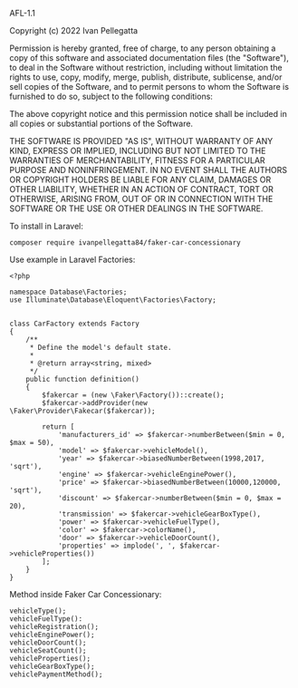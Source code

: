AFL-1.1

Copyright (c) 2022 Ivan Pellegatta

Permission is hereby granted, free of charge, to any person obtaining a copy
of this software and associated documentation files (the "Software"), to deal
in the Software without restriction, including without limitation the rights
to use, copy, modify, merge, publish, distribute, sublicense, and/or sell
copies of the Software, and to permit persons to whom the Software is
furnished to do so, subject to the following conditions:

The above copyright notice and this permission notice shall be included in all
copies or substantial portions of the Software.

THE SOFTWARE IS PROVIDED "AS IS", WITHOUT WARRANTY OF ANY KIND, EXPRESS OR
IMPLIED, INCLUDING BUT NOT LIMITED TO THE WARRANTIES OF MERCHANTABILITY,
FITNESS FOR A PARTICULAR PURPOSE AND NONINFRINGEMENT. IN NO EVENT SHALL THE
AUTHORS OR COPYRIGHT HOLDERS BE LIABLE FOR ANY CLAIM, DAMAGES OR OTHER
LIABILITY, WHETHER IN AN ACTION OF CONTRACT, TORT OR OTHERWISE, ARISING FROM,
OUT OF OR IN CONNECTION WITH THE SOFTWARE OR THE USE OR OTHER DEALINGS IN THE
SOFTWARE.


To install in Laravel:
```
composer require ivanpellegatta84/faker-car-concessionary
```

Use example in Laravel Factories:
````
<?php

namespace Database\Factories;
use Illuminate\Database\Eloquent\Factories\Factory;


class CarFactory extends Factory
{
    /**
     * Define the model's default state.
     *
     * @return array<string, mixed>
     */
    public function definition()
    {
        $fakercar = (new \Faker\Factory())::create();
        $fakercar->addProvider(new \Faker\Provider\Fakecar($fakercar));
       
        return [
            'manufacturers_id' => $fakercar->numberBetween($min = 0, $max = 50),
            'model' => $fakercar->vehicleModel(),
            'year' => $fakercar->biasedNumberBetween(1998,2017, 'sqrt'),
            'engine' => $fakercar->vehicleEnginePower(),
            'price' => $fakercar->biasedNumberBetween(10000,120000, 'sqrt'),
            'discount' => $fakercar->numberBetween($min = 0, $max = 20),
            'transmission' => $fakercar->vehicleGearBoxType(),
            'power' => $fakercar->vehicleFuelType(),
            'color' => $fakercar->colorName(),
            'door' => $fakercar->vehicleDoorCount(),
            'properties' => implode(', ', $fakercar->vehicleProperties())
        ];
    }
}
````

Method inside Faker Car Concessionary:

````
vehicleType();
vehicleFuelType():
vehicleRegistration();
vehicleEnginePower();
vehicleDoorCount();
vehicleSeatCount();
vehicleProperties();
vehicleGearBoxType();
vehiclePaymentMethod();
````

